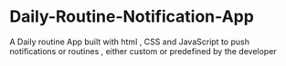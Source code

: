 # Daily-Routine-Notification-App
A Daily routine App built with html , CSS and JavaScript to push notifications or routines  , either custom or predefined by the developer 
